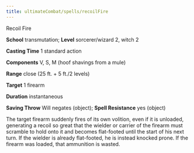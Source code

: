 ```yaml
---
title: ultimateCombat/spells/recoilFire
---
```

Recoil Fire

**School** transmutation; **Level** sorcerer/wizard 2, witch 2

**Casting Time** 1 standard action

**Components** V, S, M (hoof shavings from a mule)

**Range** close (25 ft. + 5 ft./2 levels)

**Target** 1 firearm

**Duration** instantaneous

**Saving Throw** Will negates (object); **Spell Resistance** yes (object)

The target firearm suddenly fires of its own volition, even if it is unloaded, generating a recoil so great that the wielder or carrier of the firearm must scramble to hold onto it and becomes flat-footed until the start of his next turn. If the wielder is already flat-footed, he is instead knocked prone. If the firearm was loaded, that ammunition is wasted.

